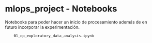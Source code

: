 # mlops_project - Notebooks

Notebooks para poder hacer un inicio de procesamiento además de en futuro incorporar la experimentación.

        01_cp_exploratory_data_analysis.ipynb
